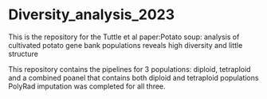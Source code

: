 # Diversity_analysis_2023
This is the repository for the Tuttle et al paper:Potato soup: analysis of cultivated potato gene bank populations reveals high diversity and little structure

This repository contains the pipelines for 3 populations: diploid, tetraploid and a combined poanel that contains both diploid and tetraploid populations
PolyRad imputation was completed for all three.
